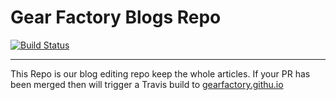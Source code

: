 # Gear Factory Blogs Repo 

[![Build Status](https://travis-ci.org/gearfactory/OMGF.svg?branch=master)](https://travis-ci.org/gearfactory/OMGF)

*** 

This Repo is our blog editing repo keep the whole articles. If your PR has been merged then will trigger a Travis build to [gearfactory.githu.io](https://gearfactory.githu.io)